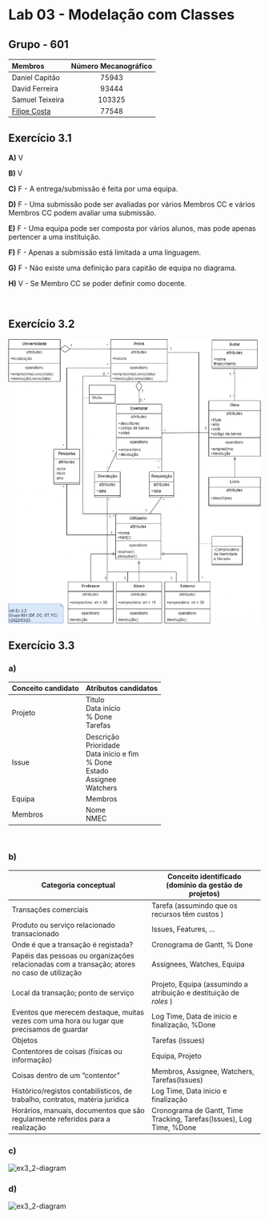 # Lab 03 - Modelação com Classes

## Grupo - **601**

|   Membros                     | Número Mecanográfico  |
|   :-                          |   :-:                |
| Daniel Capitão | 75943 |
| David Ferreira | 93444 |
| Samuel Teixeira | 103325 |
| <u>Filipe Costa</u> | 77548 |

## Exercício 3.1

**A)** V

**B)** V

**C)** F - A entrega/submissão é feita por uma equipa.

**D)** F - Uma submissão pode ser avaliadas por vários Membros CC e vários Membros CC podem avaliar uma submissão.

**E)** F - Uma equipa pode ser composta por vários alunos, mas pode apenas pertencer a uma instituição.

**F)** F - Apenas a submissão está limitada a uma linguagem.

**G)** F - Não existe uma definição para capitão de equipa no diagrama.

**H)** V - Se Membro CC se poder definir como docente.

<br>

<div style="page-break-after: always;"></div>

## Exercício 3.2

![ex3_2-diagram](P3-3.2_alternative.png)

<div style="page-break-after: always;"></div>

## Exercício 3.3

### a)

| Conceito candidato | Atributos candidatos |
| - | - |
| Projeto | Titulo <br> Data início <br> % Done <br> Tarefas|
| Issue | Descrição <br> Prioridade <br> Data inicio e fim <br> % Done <br> Estado <br> Assignee <br> Watchers |
| Equipa | Membros |
| Membros | Nome <br> NMEC |

<br>

### b)

| Categoria conceptual | Conceito identificado (domínio da gestão de projetos) |
| - | - |
| Transações comerciais  | Tarefa (assumindo que os recursos têm custos ) |
| Produto ou serviço relacionado transacionado | Issues, Features, ... |
| Onde é que a transação é registada?| Cronograma de Gantt, % Done |
| Papéis das pessoas ou organizações relacionadas com a transação; atores no caso de utilização | Assignees, Watches, Equipa |
| Local da transação; ponto de serviço | Projeto, Equipa (assumindo a atribuição e destituição de *roles* ) |
| Eventos que merecem destaque, muitas vezes com uma hora ou lugar que precisamos de guardar| Log Time, Data de inicio e finalização, %Done |
| Objetos | Tarefas (issues) |
| Contentores de coisas (físicas ou informação) | Equipa, Projeto |
| Coisas dentro de um “contentor” | Membros, Assignee, Watchers, Tarefas(Issues) |
| Histórico/registos contabilísticos, de trabalho, contratos, matéria jurídica | Log Time, Data inicio e finalização |
| Horários, manuais, documentos que são regularmente referidos para a realização| Cronograma de Gantt, Time Tracking, Tarefas(Issues), Log Time, %Done |

<div style="page-break-after: always;"></div>

### c)

![ex3_2-diagram](P3-3.3c.png)


<div style="page-break-after: always;"></div>

### d)

![ex3_2-diagram](P3-3.3d.png)


<div style="page-break-after: always;"></div>
